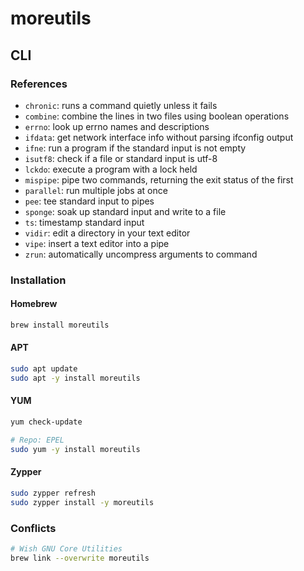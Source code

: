 # moreutils

## CLI

### References

- `chronic`: runs a command quietly unless it fails
- `combine`: combine the lines in two files using boolean operations
- `errno`: look up errno names and descriptions
- `ifdata`: get network interface info without parsing ifconfig output
- `ifne`: run a program if the standard input is not empty
- `isutf8`: check if a file or standard input is utf-8
- `lckdo`: execute a program with a lock held
- `mispipe`: pipe two commands, returning the exit status of the first
- `parallel`: run multiple jobs at once
- `pee`: tee standard input to pipes
- `sponge`: soak up standard input and write to a file
- `ts`: timestamp standard input
- `vidir`: edit a directory in your text editor
- `vipe`: insert a text editor into a pipe
- `zrun`: automatically uncompress arguments to command

### Installation

#### Homebrew

```sh
brew install moreutils
```

#### APT

```sh
sudo apt update
sudo apt -y install moreutils
```

#### YUM

```sh
yum check-update

# Repo: EPEL
sudo yum -y install moreutils
```

#### Zypper

```sh
sudo zypper refresh
sudo zypper install -y moreutils
```

### Conflicts

```sh
# Wish GNU Core Utilities
brew link --overwrite moreutils
```
